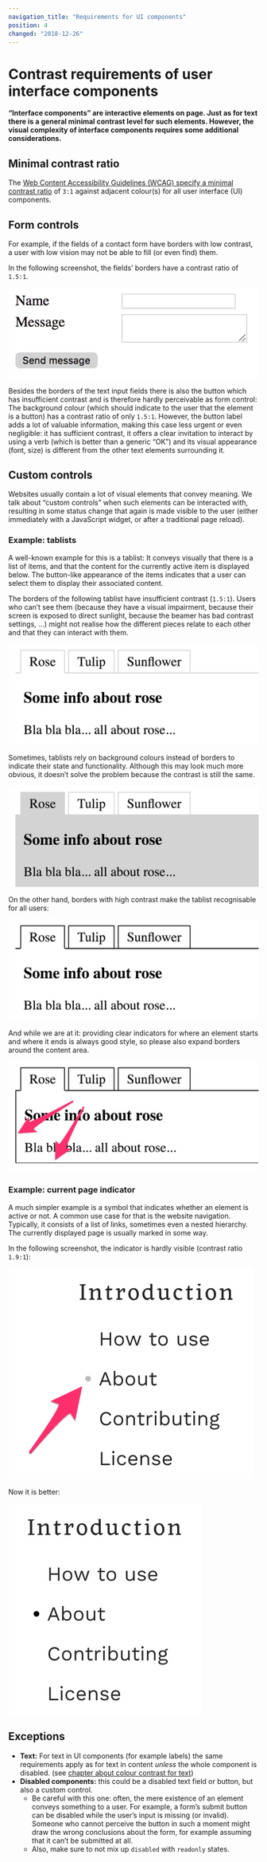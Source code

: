 ```yaml
---
navigation_title: "Requirements for UI components"
position: 4
changed: "2018-12-26"
---
```


# Contrast requirements of user interface components

**“Interface components” are interactive elements on page. Just as for text there is a general minimal contrast level for such elements. However, the visual complexity of interface components requires some additional considerations.**

## Minimal contrast ratio

The [Web Content Accessibility Guidelines (WCAG) specify a minimal contrast ratio](https://www.w3.org/TR/WCAG21/#non-text-contrast) of `3:1` against adjacent colour(s) for all user interface (UI) components.

## Form controls

For example, if the fields of a contact form have borders with low contrast, a user with low vision may not be able to fill (or even find) them.

In the following screenshot, the fields’ borders have a contrast ratio of `1.5:1`.

![Low contrast form](_media/low-contrast-form.png)

Besides the borders of the text input fields there is also the button which has insufficient contrast and is therefore hardly perceivable as form control: The background colour (which should indicate to the user that the element is a button) has a contrast ratio of only `1.5:1`. However, the button label adds a lot of valuable information, making this case less urgent or even negligible: it has sufficient contrast, it offers a clear invitation to interact by using a verb (which is better than a generic “OK”) and its visual appearance (font, size) is different from the other text elements surrounding it.

## Custom controls

Websites usually contain a lot of visual elements that convey meaning. We talk about “custom controls” when such elements can be interacted with, resulting in some status change that again is made visible to the user (either immediately with a JavaScript widget, or after a traditional page reload).

### Example: tablists

A well-known example for this is a tablist: It conveys visually that there is a list of items, and that the content for the currently active item is displayed below. The button-like appearance of the items indicates that a user can select them to display their associated content.

The borders of the following tablist have insufficient contrast (`1.5:1`). Users who can’t see them (because they have a visual impairment, because their screen is exposed to direct sunlight, because the beamer has bad contrast settings, …) might not realise how the different pieces relate to each other and that they can interact with them.

![Low contrast tablist](_media/low-contrast-tablist.png)

Sometimes, tablists rely on background colours instead of borders to indicate their state and functionality. Although this may look much more obvious, it doesn’t solve the problem because the contrast is still the same.

![Low contrast tablist](_media/low-contrast-tablist-with-background.png)

On the other hand, borders with high contrast make the tablist recognisable for all users:

![Low contrast tablist](_media/tablist-with-borders.png)

And while we are at it: providing clear indicators for where an element starts and where it ends is always good style, so please also expand borders around the content area.

![Low contrast tablist](_media/tablist-with-more-borders.png)

### Example: current page indicator

A much simpler example is a symbol that indicates whether an element is active or not. A common use case for that is the website navigation. Typically, it consists of a list of links, sometimes even a nested hierarchy. The currently displayed page is usually marked in some way.

In the following screenshot, the indicator is hardly visible (contrast ratio `1.9:1`):

![Low contrast active indicator](_media/low-contrast-active-indicator.png)

Now it is better:

![High contrast active indicator](_media/high-contrast-active-indicator.png)

## Exceptions

- **Text:** For text in UI components (for example labels) the same requirements apply as for text in content *unless* the whole component is disabled. (see [chapter about colour contrast for text](/knowledge/colours-and-contrast/text-content/))
- **Disabled components:** this could be a disabled text field or button, but also a custom control.
  - Be careful with this one: often, the mere existence of an element conveys something to a user. For example, a form’s submit button can be disabled while the user’s input is missing (or invalid). Someone who cannot perceive the button in such a moment might draw the wrong conclusions about the form, for example assuming that it can’t be submitted at all.
  - Also, make sure to not mix up `disabled` with `readonly` states.